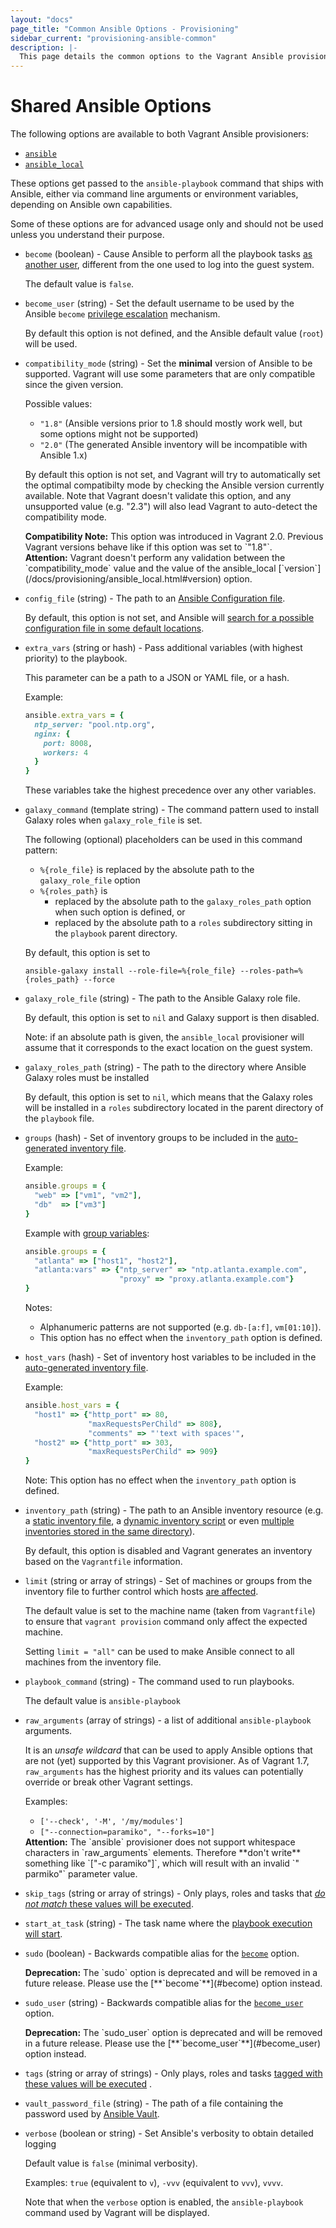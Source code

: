 ```yaml
---
layout: "docs"
page_title: "Common Ansible Options - Provisioning"
sidebar_current: "provisioning-ansible-common"
description: |-
  This page details the common options to the Vagrant Ansible provisioners.
---
```


# Shared Ansible Options

The following options are available to both Vagrant Ansible provisioners:

 - [`ansible`](/docs/provisioning/ansible.html)
 - [`ansible_local`](/docs/provisioning/ansible_local.html)

These options get passed to the `ansible-playbook` command that ships with Ansible, either via command line arguments or environment variables, depending on Ansible own capabilities.

Some of these options are for advanced usage only and should not be used unless you understand their purpose.

- `become` (boolean) - Cause Ansible to perform all the playbook tasks [as another user](http://docs.ansible.com/ansible/become.html), different from the one used to log into the guest system.

    The default value is `false`.

- `become_user` (string) - Set the default username to be used by the Ansible `become` [privilege escalation](http://docs.ansible.com/ansible/become.html) mechanism.

    By default this option is not defined, and the Ansible default value (`root`) will be used.

- `compatibility_mode` (string) - Set the **minimal** version of Ansible to be supported. Vagrant will use some parameters that are only compatible since the given version.

    Possible values:

    - `"1.8"` (Ansible versions prior to 1.8 should mostly work well, but some options might not be supported)
    - `"2.0"` (The generated Ansible inventory will be incompatible with Ansible 1.x)

    By default this option is not set, and Vagrant will try to automatically set the optimal compatibilty mode by checking the Ansible version currently available. Note that Vagrant doesn't validate this option, and any unsupported value (e.g. "2.3") will also lead Vagrant to auto-detect the compatibility mode.

    <div class="alert alert-info">
      <strong>Compatibility Note:</strong>
      This option was introduced in Vagrant 2.0. Previous Vagrant versions behave like if this option was set to `"1.8"`.
    </div>

    <div class="alert alert-warning">
      <strong>Attention:</strong>
      Vagrant doesn't perform any validation between the `compatibility_mode` value and the value of the ansible_local [`version`](/docs/provisioning/ansible_local.html#version) option.
    </div>

- `config_file` (string) - The path to an [Ansible Configuration file](https://docs.ansible.com/intro_configuration.html).

    By default, this option is not set, and Ansible will [search for a possible configuration file in some default locations](/docs/provisioning/ansible_intro.html#ANSIBLE_CONFIG).

- `extra_vars` (string or hash) - Pass additional variables (with highest priority) to the playbook.

    This parameter can be a path to a JSON or YAML file, or a hash.

    Example:

    ```ruby
    ansible.extra_vars = {
      ntp_server: "pool.ntp.org",
      nginx: {
        port: 8008,
        workers: 4
      }
    }
    ```
    These variables take the highest precedence over any other variables.

- `galaxy_command` (template string) - The command pattern used to install Galaxy roles when `galaxy_role_file` is set.

    The following (optional) placeholders can be used in this command pattern:
    - `%{role_file}` is replaced by the absolute path to the `galaxy_role_file` option
    - `%{roles_path}` is
      - replaced by the absolute path to the `galaxy_roles_path` option when such option is defined, or
      - replaced by the absolute path to a `roles` subdirectory sitting in the `playbook` parent directory.

    By default, this option is set to

    `ansible-galaxy install --role-file=%{role_file} --roles-path=%{roles_path} --force`

- `galaxy_role_file` (string) - The path to the Ansible Galaxy role file.

    By default, this option is set to `nil` and Galaxy support is then disabled.

    Note: if an absolute path is given, the `ansible_local` provisioner will assume that it corresponds to the exact location on the guest system.

- `galaxy_roles_path` (string) - The path to the directory where Ansible Galaxy roles must be installed

    By default, this option is set to `nil`, which means that the Galaxy roles will be installed in a `roles` subdirectory located in the parent directory of the `playbook` file.

- `groups` (hash) - Set of inventory groups to be included in the [auto-generated inventory file](/docs/provisioning/ansible_intro.html).

    Example:

    ```ruby
    ansible.groups = {
      "web" => ["vm1", "vm2"],
      "db"  => ["vm3"]
    }
    ```
    Example with [group variables](https://docs.ansible.com/ansible/intro_inventory.html#group-variables):

    ```ruby
    ansible.groups = {
      "atlanta" => ["host1", "host2"],
      "atlanta:vars" => {"ntp_server" => "ntp.atlanta.example.com",
                         "proxy" => "proxy.atlanta.example.com"}
    }
    ```

    Notes:

    - Alphanumeric patterns are not supported (e.g. `db-[a:f]`, `vm[01:10]`).
    - This option has no effect when the `inventory_path` option is defined.

- `host_vars` (hash) - Set of inventory host variables to be included in the [auto-generated inventory file](https://docs.ansible.com/ansible/intro_inventory.html#host-variables).

    Example:

    ```ruby
    ansible.host_vars = {
      "host1" => {"http_port" => 80,
                  "maxRequestsPerChild" => 808},
                  "comments" => "'text with spaces'",
      "host2" => {"http_port" => 303,
                  "maxRequestsPerChild" => 909}
    }
    ```

    Note: This option has no effect when the `inventory_path` option is defined.

- `inventory_path` (string) - The path to an Ansible inventory resource (e.g. a [static inventory file](https://docs.ansible.com/intro_inventory.html), a [dynamic inventory script](https://docs.ansible.com/intro_dynamic_inventory.html) or even [multiple inventories stored in the same directory](https://docs.ansible.com/intro_dynamic_inventory.html#using-multiple-inventory-sources)).

    By default, this option is disabled and Vagrant generates an inventory based on the `Vagrantfile` information.

- `limit` (string or array of strings) - Set of machines or groups from the inventory file to further control which hosts [are affected](https://docs.ansible.com/glossary.html#limit-groups).

    The default value is set to the machine name (taken from `Vagrantfile`) to ensure that `vagrant provision` command only affect the expected machine.

    Setting `limit = "all"` can be used to make Ansible connect to all machines from the inventory file.

- `playbook_command` (string) - The command used to run playbooks.

    The default value is `ansible-playbook`

- `raw_arguments` (array of strings) - a list of additional `ansible-playbook` arguments.

    It is an *unsafe wildcard* that can be used to apply Ansible options that are not (yet) supported by this Vagrant provisioner. As of Vagrant 1.7, `raw_arguments` has the highest priority and its values can potentially override or break other Vagrant settings.

    Examples:
    - `['--check', '-M', '/my/modules']`
    - `["--connection=paramiko", "--forks=10"]`

    <div class="alert alert-warn">
      <strong>Attention:</strong>
      The `ansible` provisioner does not support whitespace characters in `raw_arguments` elements. Therefore **don't write** something like `["-c paramiko"]`, which will result with an invalid `" parmiko"` parameter value.
    </div>

- `skip_tags` (string or array of strings) - Only plays, roles and tasks that [*do not match* these values will be executed](https://docs.ansible.com/playbooks_tags.html).

- `start_at_task` (string) - The task name where the [playbook execution will start](https://docs.ansible.com/playbooks_startnstep.html#start-at-task).

- `sudo` (boolean) - Backwards compatible alias for the [`become`](#become) option.

    <div class="alert alert-warning">
      <strong>Deprecation:</strong>
      The `sudo` option is deprecated and will be removed in a future release. Please use the [**`become`**](#become) option instead.
    </div>

- `sudo_user` (string) - Backwards compatible alias for the [`become_user`](#become_user) option.

    <div class="alert alert-warning">
      <strong>Deprecation:</strong>
      The `sudo_user` option is deprecated and will be removed in a future release. Please use the [**`become_user`**](#become_user) option instead.
    </div>

- `tags` (string or array of strings) - Only plays, roles and tasks [tagged with these values will be executed](https://docs.ansible.com/playbooks_tags.html) .

- `vault_password_file` (string) - The path of a file containing the password used by [Ansible Vault](https://docs.ansible.com/playbooks_vault.html#vault).

- `verbose` (boolean or string) - Set Ansible's verbosity to obtain detailed logging

    Default value is `false` (minimal verbosity).

    Examples: `true` (equivalent to `v`), `-vvv` (equivalent to `vvv`), `vvvv`.

    Note that when the `verbose` option is enabled, the `ansible-playbook` command used by Vagrant will be displayed.
